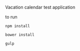 Vacation calendar test application


to run 

    npm install 
    
    bower install 
    
    gulp

